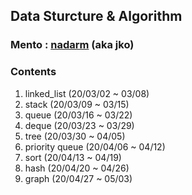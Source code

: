 ## Data Sturcture & Algorithm

### Mento : [nadarm](http://github.com/nadarm/42-algorithm) (aka jko)

### Contents
1. linked_list	(20/03/02 ~ 03/08)
1. stack		(20/03/09 ~ 03/15)
1. queue		(20/03/16 ~ 03/22)
1. deque		(20/03/23 ~ 03/29)
1. tree			(20/03/30 ~ 04/05)
1. priority queue (20/04/06 ~ 04/12)
1. sort			(20/04/13 ~ 04/19)
1. hash			(20/04/20 ~ 04/26)
1. graph		(20/04/27 ~ 05/03)
